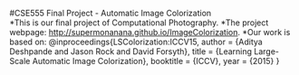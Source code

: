 #CSE555 Final Project - Automatic Image Colorization  
*This is our final project of Computational Photography.
*The project webpage: http://supermonanana.github.io/ImageColorization.
*Our work is based on:
@inproceedings{LSColorization:ICCV15,
 	author    = {Aditya Deshpande and Jason Rock and David Forsyth},
	title     = {Learning Large-Scale Automatic Image Colorization},
	booktitle = {ICCV},
	year      = {2015}
  }
